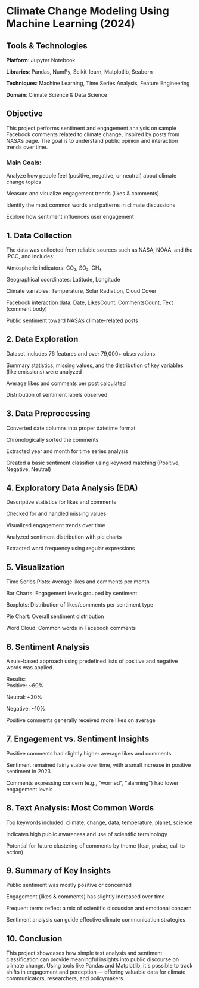 # Climate Change Modeling Using Machine Learning (2024)
## Tools & Technologies  
**Platform**: Jupyter Notebook  

**Libraries**: Pandas, NumPy, Scikit-learn, Matplotlib, Seaborn  

**Techniques**: Machine Learning, Time Series Analysis, Feature Engineering  

**Domain**: Climate Science & Data Science  

## Objective
This project performs sentiment and engagement analysis on sample Facebook comments related to climate change, inspired by posts from NASA’s page. The goal is to understand public opinion and interaction trends over time.

### Main Goals:
Analyze how people feel (positive, negative, or neutral) about climate change topics  

Measure and visualize engagement trends (likes & comments)  

Identify the most common words and patterns in climate discussions  

Explore how sentiment influences user engagement  

## 1. Data Collection
The data was collected from reliable sources such as NASA, NOAA, and the IPCC, and includes:  

Atmospheric indicators: CO₂, SO₂, CH₄  

Geographical coordinates: Latitude, Longitude  

Climate variables: Temperature, Solar Radiation, Cloud Cover  

Facebook interaction data: Date, LikesCount, CommentsCount, Text (comment body)  

Public sentiment toward NASA’s climate-related posts  

## 2. Data Exploration  
Dataset includes 76 features and over 79,000+ observations  

Summary statistics, missing values, and the distribution of key variables (like emissions) were analyzed  

Average likes and comments per post calculated  

Distribution of sentiment labels observed  

## 3. Data Preprocessing  
Converted date columns into proper datetime format  

Chronologically sorted the comments  

Extracted year and month for time series analysis  

Created a basic sentiment classifier using keyword matching (Positive, Negative, Neutral)  

## 4. Exploratory Data Analysis (EDA)  
Descriptive statistics for likes and comments  

Checked for and handled missing values  

Visualized engagement trends over time  

Analyzed sentiment distribution with pie charts  

Extracted word frequency using regular expressions  

## 5. Visualization
Time Series Plots: Average likes and comments per month  

Bar Charts: Engagement levels grouped by sentiment  

Boxplots: Distribution of likes/comments per sentiment type  

Pie Chart: Overall sentiment distribution  

Word Cloud: Common words in Facebook comments  

## 6. Sentiment Analysis
A rule-based approach using predefined lists of positive and negative words was applied.  

Results:  
Positive: ~60%  

Neutral: ~30%  

Negative: ~10%  

Positive comments generally received more likes on average  

## 7. Engagement vs. Sentiment Insights
Positive comments had slightly higher average likes and comments  

Sentiment remained fairly stable over time, with a small increase in positive sentiment in 2023  

Comments expressing concern (e.g., "worried", "alarming") had lower engagement levels  

## 8. Text Analysis: Most Common Words
Top keywords included: climate, change, data, temperature, planet, science  

Indicates high public awareness and use of scientific terminology  

Potential for future clustering of comments by theme (fear, praise, call to action)  

## 9. Summary of Key Insights
Public sentiment was mostly positive or concerned  

Engagement (likes & comments) has slightly increased over time  

Frequent terms reflect a mix of scientific discussion and emotional concern  

Sentiment analysis can guide effective climate communication strategies  

## 10. Conclusion
This project showcases how simple text analysis and sentiment classification can provide meaningful insights into public discourse on climate change. Using tools like Pandas and Matplotlib, it's possible to track shifts in engagement and perception — offering valuable data for climate communicators, researchers, and policymakers.

